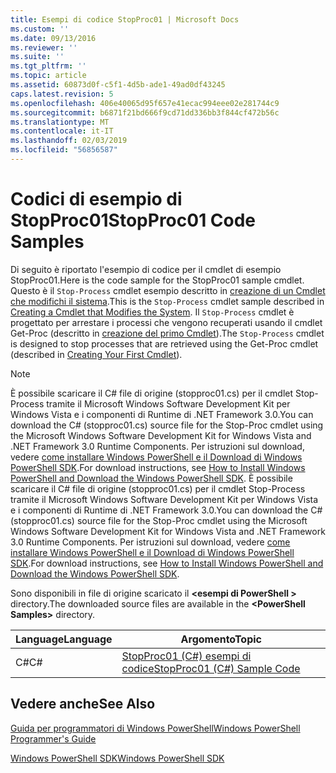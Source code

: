 ```yaml
---
title: Esempi di codice StopProc01 | Microsoft Docs
ms.custom: ''
ms.date: 09/13/2016
ms.reviewer: ''
ms.suite: ''
ms.tgt_pltfrm: ''
ms.topic: article
ms.assetid: 60873d0f-c5f1-4d5b-ade1-49ad0df43245
caps.latest.revision: 5
ms.openlocfilehash: 406e40065d95f657e41ecac994eee02e281744c9
ms.sourcegitcommit: b6871f21bd666f9cd71dd336bb3f844cf472b56c
ms.translationtype: MT
ms.contentlocale: it-IT
ms.lasthandoff: 02/03/2019
ms.locfileid: "56856587"
---
```

# <a name="stopproc01-code-samples"></a><span data-ttu-id="32028-102">Codici di esempio di StopProc01</span><span class="sxs-lookup"><span data-stu-id="32028-102">StopProc01 Code Samples</span></span>

<span data-ttu-id="32028-103">Di seguito è riportato l'esempio di codice per il cmdlet di esempio StopProc01.</span><span class="sxs-lookup"><span data-stu-id="32028-103">Here is the code sample for the StopProc01 sample cmdlet.</span></span> <span data-ttu-id="32028-104">Questo è il `Stop-Process` cmdlet esempio descritto in [creazione di un Cmdlet che modifichi il sistema](../cmdlet/creating-a-cmdlet-that-modifies-the-system.md).</span><span class="sxs-lookup"><span data-stu-id="32028-104">This is the `Stop-Process` cmdlet sample described in [Creating a Cmdlet that Modifies the System](../cmdlet/creating-a-cmdlet-that-modifies-the-system.md).</span></span> <span data-ttu-id="32028-105">Il `Stop-Process` cmdlet è progettato per arrestare i processi che vengono recuperati usando il cmdlet Get-Proc (descritto in [creazione del primo Cmdlet](../cmdlet/creating-a-cmdlet-without-parameters.md)).</span><span class="sxs-lookup"><span data-stu-id="32028-105">The `Stop-Process` cmdlet is designed to stop processes that are retrieved using the Get-Proc cmdlet (described in [Creating Your First Cmdlet](../cmdlet/creating-a-cmdlet-without-parameters.md)).</span></span>

> [!NOTE]
> <span data-ttu-id="32028-106">È possibile scaricare il C# file di origine (stopproc01.cs) per il cmdlet Stop-Process tramite il Microsoft Windows Software Development Kit per Windows Vista e i componenti di Runtime di .NET Framework 3.0.</span><span class="sxs-lookup"><span data-stu-id="32028-106">You can download the C# (stopproc01.cs) source file for the Stop-Proc cmdlet using the Microsoft Windows Software Development Kit for Windows Vista and .NET Framework 3.0 Runtime Components.</span></span> <span data-ttu-id="32028-107">Per istruzioni sul download, vedere [come installare Windows PowerShell e il Download di Windows PowerShell SDK](/powershell/developer/installing-the-windows-powershell-sdk).</span><span class="sxs-lookup"><span data-stu-id="32028-107">For download instructions, see [How to Install Windows PowerShell and Download the Windows PowerShell SDK](/powershell/developer/installing-the-windows-powershell-sdk).</span></span>
> <span data-ttu-id="32028-108">È possibile scaricare il C# file di origine (stopproc01.cs) per il cmdlet Stop-Process tramite il Microsoft Windows Software Development Kit per Windows Vista e i componenti di Runtime di .NET Framework 3.0.</span><span class="sxs-lookup"><span data-stu-id="32028-108">You can download the C# (stopproc01.cs) source file for the Stop-Proc cmdlet using the Microsoft Windows Software Development Kit for Windows Vista and .NET Framework 3.0 Runtime Components.</span></span> <span data-ttu-id="32028-109">Per istruzioni sul download, vedere [come installare Windows PowerShell e il Download di Windows PowerShell SDK](/powershell/developer/installing-the-windows-powershell-sdk).</span><span class="sxs-lookup"><span data-stu-id="32028-109">For download instructions, see [How to Install Windows PowerShell and Download the Windows PowerShell SDK](/powershell/developer/installing-the-windows-powershell-sdk).</span></span>
>
> <span data-ttu-id="32028-110">Sono disponibili in file di origine scaricato il  **\<esempi di PowerShell >** directory.</span><span class="sxs-lookup"><span data-stu-id="32028-110">The downloaded source files are available in the **\<PowerShell Samples>** directory.</span></span>

|<span data-ttu-id="32028-111">Language</span><span class="sxs-lookup"><span data-stu-id="32028-111">Language</span></span>|<span data-ttu-id="32028-112">Argomento</span><span class="sxs-lookup"><span data-stu-id="32028-112">Topic</span></span>|
|--------------|-----------|
|<span data-ttu-id="32028-113">C#</span><span class="sxs-lookup"><span data-stu-id="32028-113">C#</span></span>|[<span data-ttu-id="32028-114">StopProc01 (C#) esempi di codice</span><span class="sxs-lookup"><span data-stu-id="32028-114">StopProc01 (C#) Sample Code</span></span>](./stopproc01-csharp-sample-code.md)|

## <a name="see-also"></a><span data-ttu-id="32028-115">Vedere anche</span><span class="sxs-lookup"><span data-stu-id="32028-115">See Also</span></span>

[<span data-ttu-id="32028-116">Guida per programmatori di Windows PowerShell</span><span class="sxs-lookup"><span data-stu-id="32028-116">Windows PowerShell Programmer's Guide</span></span>](./windows-powershell-programmer-s-guide.md)

[<span data-ttu-id="32028-117">Windows PowerShell SDK</span><span class="sxs-lookup"><span data-stu-id="32028-117">Windows PowerShell SDK</span></span>](../windows-powershell-reference.md)